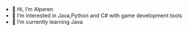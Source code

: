 - 👋 Hi, I’m Alperen
- 👀 I’m interested in Java,Python and C# with game development tools
- 🌱 I’m currently learning Java
